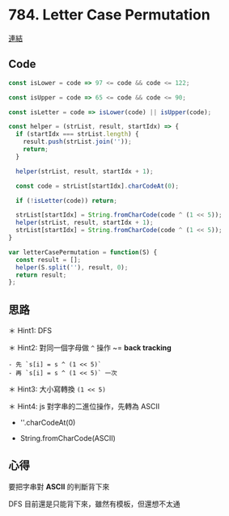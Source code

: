 # 784. Letter Case Permutation

[連結](https://leetcode.com/problems/letter-case-permutation/)

## Code

```javascript
const isLower = code => 97 <= code && code <= 122;

const isUpper = code => 65 <= code && code <= 90;

const isLetter = code => isLower(code) || isUpper(code);

const helper = (strList, result, startIdx) => {
  if (startIdx === strList.length) {
    result.push(strList.join(''));
    return;
  }

  helper(strList, result, startIdx + 1);

  const code = strList[startIdx].charCodeAt(0);

  if (!isLetter(code)) return;

  strList[startIdx] = String.fromCharCode(code ^ (1 << 5));
  helper(strList, result, startIdx + 1);
  strList[startIdx] = String.fromCharCode(code ^ (1 << 5));
}

var letterCasePermutation = function(S) {
  const result = [];
  helper(S.split(''), result, 0);
  return result;
};
```

## 思路

＊ Hint1: DFS

＊ Hint2: 對同一個字母做 `^` 操作 ~= **back tracking**
    
    - 先 `s[i] = s ^ (1 << 5)`
    - 再 `s[i] = s ^ (1 << 5)` 一次

＊ Hint3: 大小寫轉換 `(1 << 5)`

＊ Hint4: js 對字串的二進位操作，先轉為 ASCII
   
   - ''.charCodeAt(0)
  
   - String.fromCharCode(ASCII)

## 心得

要把字串對 **ASCII** 的判斷背下來

DFS 目前還是只能背下來，雖然有模板，但還想不太通
